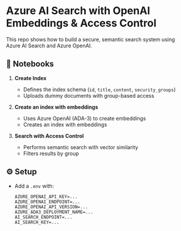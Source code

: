# Azure AI Search with OpenAI Embeddings & Access Control

This repo shows how to build a secure, semantic search system using Azure AI Search and Azure OpenAI.

## 📘 Notebooks

1. **Create Index**  
   - Defines the index schema (`id`, `title`, `content`, `security_groups`)  
   - Uploads dummy documents with group-based access

2. **Create an index with embeddings**  
   - Uses Azure OpenAI (ADA-3) to create embeddings
   - Creates an index with embeddings  

3. **Search with Access Control**  
   - Performs semantic search with vector similarity  
   - Filters results by group

## ⚙️ Setup

- Add a `.env` with:
  ```env
  AZURE_OPENAI_API_KEY=...
  AZURE_OPENAI_ENDPOINT=...
  AZURE_OPENAI_API_VERSION=...
  AZURE_ADA3_DEPLOYMENT_NAME=...
  AI_SEARCH_ENDPOINT=...
  AI_SEARCH_KEY=...

